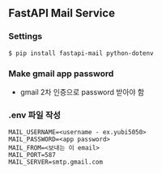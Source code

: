 ## FastAPI Mail Service 

### Settings

```
$ pip install fastapi-mail python-dotenv

```

### Make gmail app password
- gmail 2차 인증으로 password 받아야 함

### .env 파일 작성

``` 작성 예시
MAIL_USERNAME=<username - ex.yubi5050>
MAIL_PASSWORD=<app password>
MAIL_FROM=<보내는 이 email>
MAIL_PORT=587
MAIL_SERVER=smtp.gmail.com
```